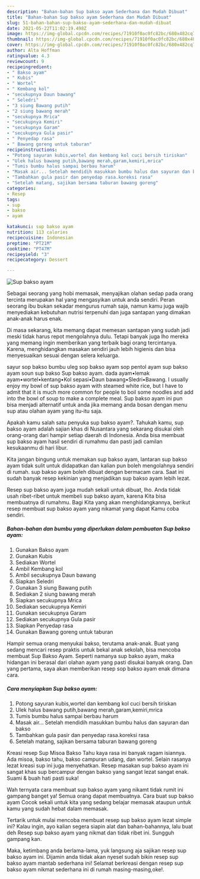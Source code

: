 ```yaml
---
description: "Bahan-bahan Sup bakso ayam Sederhana dan Mudah Dibuat"
title: "Bahan-bahan Sup bakso ayam Sederhana dan Mudah Dibuat"
slug: 51-bahan-bahan-sup-bakso-ayam-sederhana-dan-mudah-dibuat
date: 2021-05-22T11:02:19.498Z
image: https://img-global.cpcdn.com/recipes/71910f0ac0fc82bc/680x482cq70/sup-bakso-ayam-foto-resep-utama.jpg
thumbnail: https://img-global.cpcdn.com/recipes/71910f0ac0fc82bc/680x482cq70/sup-bakso-ayam-foto-resep-utama.jpg
cover: https://img-global.cpcdn.com/recipes/71910f0ac0fc82bc/680x482cq70/sup-bakso-ayam-foto-resep-utama.jpg
author: Alta Hoffman
ratingvalue: 4.3
reviewcount: 9
recipeingredient:
- " Bakso ayam"
- " Kubis"
- " Wortel"
- " Kembang kol"
- "secukupnya Daun bawang"
- " Seledri"
- "3 siung Bawang putih"
- "2 siung bawang merah"
- "secukupnya Mrica"
- "secukupnya Kemiri"
- "secukupnya Garam"
- "secukupnya Gula pasir"
- " Penyedap rasa"
- " Bawang goreng untuk taburan"
recipeinstructions:
- "Potong sayuran kubis,wortel dan kembang kol cuci bersih tiriskan"
- "Ulek halus bawang putih,bawang merah,garam,kemiri,mrica"
- "Tumis bumbu halus sampai berbau harum"
- "Masak air... Setelah mendidih masukkan bumbu halus dan sayuran dan bakso"
- "Tambahkan gula pasir dan penyedap rasa.koreksi rasa"
- "Setelah matang, sajikan bersama taburan bawang goreng"
categories:
- Resep
tags:
- sup
- bakso
- ayam

katakunci: sup bakso ayam 
nutrition: 113 calories
recipecuisine: Indonesian
preptime: "PT21M"
cooktime: "PT47M"
recipeyield: "3"
recipecategory: Dessert

---
```



![Sup bakso ayam](https://img-global.cpcdn.com/recipes/71910f0ac0fc82bc/680x482cq70/sup-bakso-ayam-foto-resep-utama.jpg)

Sebagai seorang yang hobi memasak, menyajikan olahan sedap pada orang tercinta merupakan hal yang mengasyikan untuk anda sendiri. Peran seorang ibu bukan sekadar mengurus rumah saja, namun kamu juga wajib menyediakan kebutuhan nutrisi terpenuhi dan juga santapan yang dimakan anak-anak harus enak.

Di masa  sekarang, kita memang dapat memesan santapan yang sudah jadi meski tidak harus repot mengolahnya dulu. Tetapi banyak juga lho mereka yang memang ingin memberikan yang terbaik bagi orang tercintanya. Karena, menghidangkan masakan sendiri jauh lebih higienis dan bisa menyesuaikan sesuai dengan selera keluarga. 

sayur sop bakso bumbu uleg sop bakso ayam sop pentol ayam sup bakso ayam soun sup bakso Sup bakso ayam. dada ayam•lemak ayam•wortel•kentang•Kol sepasi•Daun bawang•Sledri•Bawang. I usually enjoy my bowl of sup bakso ayam with steamed white rice, but I have to admit that it is much more common for people to boil some noodles and add into the bowl of soup to make a complete meal. Sup bakso ayam ini pun bisa menjadi alternatif untuk anda jika memang anda bosan dengan menu sup atau olahan ayam yang itu-itu saja.

Apakah kamu salah satu penyuka sup bakso ayam?. Tahukah kamu, sup bakso ayam adalah sajian khas di Nusantara yang sekarang disukai oleh orang-orang dari hampir setiap daerah di Indonesia. Anda bisa membuat sup bakso ayam hasil sendiri di rumahmu dan pasti jadi camilan kesukaanmu di hari libur.

Kita jangan bingung untuk memakan sup bakso ayam, lantaran sup bakso ayam tidak sulit untuk didapatkan dan kalian pun boleh mengolahnya sendiri di rumah. sup bakso ayam boleh dibuat dengan bermacam cara. Saat ini sudah banyak resep kekinian yang menjadikan sup bakso ayam lebih lezat.

Resep sup bakso ayam juga mudah sekali untuk dibuat, lho. Anda tidak usah ribet-ribet untuk membeli sup bakso ayam, karena Kita bisa membuatnya di rumahmu. Bagi Kita yang akan menghidangkannya, berikut resep membuat sup bakso ayam yang nikamat yang dapat Kamu coba sendiri.

<!--inarticleads1-->

##### Bahan-bahan dan bumbu yang diperlukan dalam pembuatan Sup bakso ayam:

1. Gunakan  Bakso ayam
1. Gunakan  Kubis
1. Sediakan  Wortel
1. Ambil  Kembang kol
1. Ambil secukupnya Daun bawang
1. Siapkan  Seledri
1. Gunakan 3 siung Bawang putih
1. Sediakan 2 siung bawang merah
1. Siapkan secukupnya Mrica
1. Sediakan secukupnya Kemiri
1. Gunakan secukupnya Garam
1. Sediakan secukupnya Gula pasir
1. Siapkan  Penyedap rasa
1. Gunakan  Bawang goreng untuk taburan


Hampir semua orang menyukai bakso, terutama anak-anak. Buat yang sedang mencari resep praktis untuk bekal anak sekolah, bisa mencoba membuat Sup Bakso Ayam. Seperti namanya sup bakso ayam, maka hidangan ini berasal dari olahan ayam yang pasti disukai banyak orang. Dan yang pertama, saya akan memberikan resep sop bakso ayam enak dimana cara. 

<!--inarticleads2-->

##### Cara menyiapkan Sup bakso ayam:

1. Potong sayuran kubis,wortel dan kembang kol cuci bersih tiriskan
1. Ulek halus bawang putih,bawang merah,garam,kemiri,mrica
1. Tumis bumbu halus sampai berbau harum
1. Masak air... Setelah mendidih masukkan bumbu halus dan sayuran dan bakso
1. Tambahkan gula pasir dan penyedap rasa.koreksi rasa
1. Setelah matang, sajikan bersama taburan bawang goreng


Kreasi resep Sup Misoa Bakso Tahu kaya rasa ini banyak ragam isiannya. Ada misoa, bakso tahu, bakso campuran udang, dan wortel. Selain rasanya lezat kreasi sup ini juga menyehatkan. Resep masakan sup bakso ayam ini sangat khas sup bercampur dengan bakso yang sangat lezat sangat enak. Suami &amp; buah hati pasti suka! 

Wah ternyata cara membuat sup bakso ayam yang nikamt tidak rumit ini gampang banget ya! Semua orang dapat membuatnya. Cara buat sup bakso ayam Cocok sekali untuk kita yang sedang belajar memasak ataupun untuk kamu yang sudah hebat dalam memasak.

Tertarik untuk mulai mencoba membuat resep sup bakso ayam lezat simple ini? Kalau ingin, ayo kalian segera siapin alat dan bahan-bahannya, lalu buat deh Resep sup bakso ayam yang nikmat dan tidak ribet ini. Sungguh gampang kan. 

Maka, ketimbang anda berlama-lama, yuk langsung aja sajikan resep sup bakso ayam ini. Dijamin anda tiidak akan nyesel sudah bikin resep sup bakso ayam mantab sederhana ini! Selamat berkreasi dengan resep sup bakso ayam nikmat sederhana ini di rumah masing-masing,oke!.

